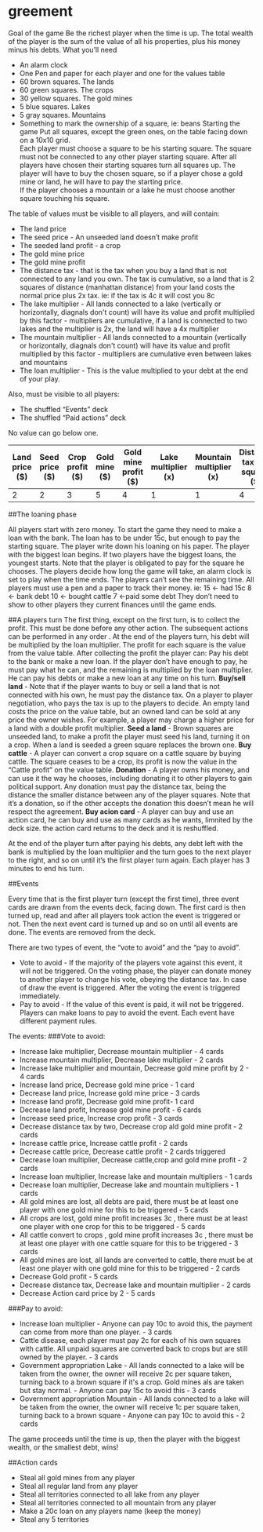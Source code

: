 # greement

Goal of the game
Be the richest player when the time is up. The total wealth of the player is the sum of the value of all his 
properties, plus his money minus his debts.
What you’ll need
- An alarm clock
- One Pen and paper for each player and one for the values table
- 60 brown squares. The lands
- 60 green squares. The crops
- 30 yellow squares. The gold mines
- 5 blue squares. Lakes
- 5 gray squares. Mountains
- Something to mark the ownership of a square, ie: beans
Starting the game
Put all squares, except the green ones, on the table facing down on a 10x10 grid.   
Each player must choose a square to be his starting square. The square must not be connected to any other 
player starting square.
After all players have chosen their starting squares turn all squares up. The player will have to buy 
the chosen square, so if a player chose a gold mine or land, he will have to pay the starting price.   
If the player chooses a mountain or a lake he must choose another square touching his square.

The table of values must be visible to all players, and will contain:
- The land price
- The seed price - An unseeded land doesn’t make profit
- The seeded land profit - a crop
- The gold mine price
- The gold mine profit 
- The distance tax -   that is the tax when you buy a land that is not connected to any land you own. 
The tax is cumulative, so a land that 
is 2 squares of distance (manhattan distance) from your land costs the normal price plus 2x tax. ie: 
if the tax is 4c it will cost you 8c
- The lake multiplier  - All lands connected to a lake (vertically or horizontally, diagnals don't count) 
will have its value and profit multiplied by this factor - multipliers are cumulative, 
if a land is connected to two lakes and the multiplier is 2x, the land will have a 4x multiplier
- The mountain multiplier - All lands connected to a mountain (vertically or horizontally, diagnals 
don't count) will have its value and profit multiplied by this factor - multipliers are 
cumulative even between lakes and mountains
- The loan multiplier - This is the value multiplied to your debt at the end of your play.

Also, must be visible to all players:
- The shuffled “Events” deck
- The shuffled “Paid actions” deck

No value can go below one.

|Land price ($)|Seed price ($)|Crop profit ($)|Gold mine ($)|Gold mine profit ($)|Lake multiplier (x)|Mountain multiplier (x)|Distance tax(per square) ($)|Loan multiplier (x)|Cattle price ($)|Cattle profit ($)|Action card ($)|
|--------------|--------------|---------------|-------------|--------------------|-------------------|-----------------------|----------------------------|-------------------|----------------|-----------------|---------------|
|2             |2             |3              |5            |4                   |1                  |1                      |4                           |2                  |5               |6                |15             |

##The loaning phase

All players start with zero money. To start the game they need to make a loan with the bank. The loan has 
to be under 15c, 
but enough to pay the starting square. The player write down his loaning on his paper.
The player with the biggest loan begins. If two players have the biggest loans, the youngest starts. Note 
that the player is obligated to pay for the square he chooses.
The players decide how long the game will take, an alarm clock is set to play when the time ends. 
The players can’t see the remaining time. 
All players must use a pen and a paper to track their money. ie:
15 <- had 15c                                              8 <- bank debt
10 <- bought cattle                                      7 <-paid some debt
They don’t need to show to other players they current finances until the game ends.

##A players turn
The first thing, except on the first turn, is to collect the profit. This must be done before any 
other action. The subsequent
actions can be performed in any order . At the end of the players turn, his debt will be multiplied by 
the loan multiplier.
The profit for each square is the value from the value table. After collecting the profit the player can:
Pay his debt to the bank or make a new loan. If the player don’t have enough to pay, he must pay what 
he can, and the remaining is multiplied 
by the loan multiplier. He can pay his debts or make a new loan at any time on his turn.
**Buy/sell land** - Note that if the player wants to buy or sell a land that is not connected with his own, 
he must pay the distance tax. 
On a player to player negotiation, who pays the tax is up to the players to decide. An empty land costs 
the price on the value table, 
but an owned land can be sold at any price the owner wishes. For example, a player may charge a higher 
price for a land with a double profit multiplier.
**Seed a land** - Brown squares are unseeded land, to make a profit the player must seed his land, turning 
it on a crop. When a land is seeded a 
green square replaces the brown one.
**Buy cattle** - A player can convert a crop square on a cattle square by buying cattle. The square ceases to 
be a crop, its profit is now the value in 
the “Cattle profit” on the value table.
**Donation** - A player owns his money, and can use it the way he chooses, including donating it to other 
players to gain political support. Any donation must pay the 
distance tax, being the distance the smaller distance between any of the player squares. Note that it’s a 
donation, so if the other accepts the donation this doesn’t 
mean he will respect the agreement.
**Buy acion card** - A player can buy and use an action card, he can buy and use as many cards as he wants, 
limnited by the deck size.  the action card returns to the deck and it is reshuffled.

At the end of the player turn after paying his debts, any debt left with the bank is multiplied by the loan 
multiplier and the turn goes to the next 
player to the right, and so on until it’s the first player turn again.
Each player has 3 minutes to end his turn.

##Events

Every time that is the first player turn (except the first time), three event cards are drawn from the 
events deck, facing down. The first card is then turned up, 
read and after all players took action the event is triggered or not. Then the next event card is turned 
up and so on until all events are done. 
The events are removed from the deck.    

There are two types of event, the “vote to avoid” and the “pay to avoid”.
- Vote to avoid - If the majority of the players vote against this event, it will not be triggered. On the 
voting phase, the player can donate money to another 
player to change his vote, obeying the distance tax. In case of draw the event is triggered. After the 
voting the event is triggered immediately.
- Pay to avoid - If the value of this event is paid, it will not be triggered. Players can make loans to 
pay to avoid the event. Each event have different payment rules.

The events:
###Vote to avoid:
- Increase lake multiplier, Decrease mountain multiplier - 4 cards
- Increase mountain multiplier, Decrease lake multiplier  - 2 cards
- Increase lake multiplier and mountain, Decrease gold mine profit by 2 - 4 cards
- Increase land price, Decrease gold mine price - 1 card
- Decrease land price, Increase gold mine price - 3 cards
- Increase land profit, Decrease gold mine profit- 1 card
- Decrease land profit, Increase gold mine profit - 6 cards
- Increase seed price, Increase crop profit - 3 cards
- Decrease distance tax by two, Decrease crop ald gold mine profit - 2 cards
- Increase cattle price, Increase cattle profit - 2 cards
- Decrease cattle price, Decrease cattle profit - 2 cards triggered
- Decrease loan multiplier, Decrease cattle,crop and gold mine profit - 2 cards
- Increase loan multiplier, Increase lake and mountain multipliers - 1 cards
- Decrease loan multiplier, Decrease lake and mountain multipliers - 1 cards
- All gold mines are lost, all debts are paid, there must be at least one player with one gold mine for 
this to be triggered - 5 cards
- All crops are lost, gold mine profit increases 3c , there must be at least one player with one crop for 
this to be triggered - 5 cards
- All cattle convert to crops , gold mine profit increases 3c , there must be at least one player with one 
cattle square for this to be triggered - 3 cards
- All gold mines are lost, all lands are converted to cattle, there must be at least one player with one 
gold mine for this to be triggered - 2 cards
- Decrease Gold profit - 5 cards
- Decrease distance tax, Decrease lake and mountain multiplier - 2 cards
- Decrease Action card price by 2 - 5 cards

###Pay to avoid:
- Increase loan multiplier - Anyone can pay 10c to avoid this, the payment can come from more than one 
player. - 3 cards
- Cattle disease, each player must pay 2c for each of his own squares with cattle. All unpaid squares are 
converted back to crops but are still owned by the player. - 3 cards
- Government appropriation Lake - All lands connected to a lake will be taken from the owner, the owner 
will receive 2c per square taken, turning back to a 
brown square if it's a crop. Gold mines als are taken but stay normal. - Anyone can pay 15c to avoid 
this - 3 cards
- Government appropriation Mountain - All lands connected to a lake will be taken from the owner, the 
owner will receive 1c per square taken, turning back to a 
brown square - Anyone can pay 10c to avoid this - 2 cards

The game proceeds until the time is up, then the player with the biggest wealth, or the smallest debt, wins!

##Action cards
- Steal all gold mines from any player
- Steal all regular land from any player
- Steal all territories connected to all lake from any player
- Steal all territories connected to all mountain from any player
- Make a 20c loan on any players name (keep the money)
- Steal any 5 territories